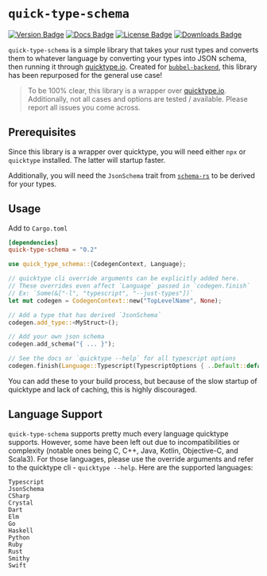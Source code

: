 # `quick-type-schema`

[![Version Badge](https://img.shields.io/crates/v/quick-type-schema)](https://crates.io/crates/quick-type-schema)
[![Docs Badge](https://img.shields.io/docsrs/quick-type-schema/latest)](https://docs.rs/quick-type-schema/latest/quick-type-schema/)
[![License Badge](https://img.shields.io/crates/l/quick-type-schema)](LICENSE)
[![Downloads Badge](https://img.shields.io/crates/d/quick-type-schema)](https://crates.io/crates/quick-type-schema)

`quick-type-schema` is a simple library that takes your rust types and converts them to whatever language by converting your types into JSON schema, then running it through [quicktype.io](quicktype.io).
Created for [`bubbel-backend`](https://github.com/joinbubbel/bubbel-backend), this library has been repurposed for the general use case!

> To be 100% clear, this library is a wrapper over [quicktype.io](quicktype.io).
> Additionally, not all cases and options are tested / available.
> Please report all issues you come across.

## Prerequisites

Since this library is a wrapper over quicktype, you will need either `npx` or `quicktype` installed.
The latter will startup faster.

Additionally, you will need the `JsonSchema` trait from [`schema-rs`](https://github.com/GREsau/schemars)
to be derived for your types.

## Usage

Add to `Cargo.toml`

```toml
[dependencies]
quick-type-schema = "0.2"
```

```rust
use quick_type_schema::{CodegenContext, Language};

// quicktype cli override arguments can be explicitly added here.
// These overrides even affect `Language` passed in `codegen.finish`
// Ex: `Some(&["-l", "typescript", "--just-types"])`
let mut codegen = CodegenContext::new("TopLevelName", None);

// Add a type that has derived `JsonSchema`
codegen.add_type::<MyStruct>();

// Add your own json schema
codegen.add_schema("{ ... }");

// See the docs or `quicktype --help` for all typescript options
codegen.finish(Language::Typescript(TypescriptOptions { ..Default::default() }));
```

You can add these to your build process, but because of the slow startup of quicktype and lack of caching, this is highly discouraged.

## Language Support

`quick-type-schema` supports pretty much every language quicktype supports.
However, some have been left out due to incompatibilities or complexity (notable ones being C, C++, Java, Kotlin, Objective-C, and Scala3).
For those languages, please use the override arguments and refer to the quicktype cli - `quicktype --help`.
Here are the supported languages:

```
Typescript
JsonSchema
CSharp
Crystal
Dart
Elm
Go
Haskell
Python
Ruby
Rust
Smithy
Swift
```
